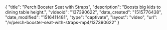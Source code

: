 {
    "title": "Perch Booster Seat with Straps",
    "description": "Boosts big kids to dining table height.",
    "videoid": "137390622",
    "date_created": "1515776438",
    "date_modified": "1516411481",
    "type": "captivate",
    "layout": "video",
    "url": "\/v\/perch-booster-seat-with-straps-mp4\/137390622"
}